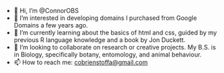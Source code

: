 - 👋 Hi, I’m @ConnorOBS
- 👀 I’m interested in developing domains I purchased from Google Domains a few years ago. 
- 🌱 I’m currently learning about the basics of html and css, guided by my previous R language knowledge and a book by Jon Duckett. 
- 💞️ I’m looking to collaborate on research or creative projects. My B.S. is in Biology, specifically botany, entomology, and animal behaviour. 
- 📫 How to reach me: cobrienstoffa@gmail.com

<!---
ConnorOBS/ConnorOBS is a ✨ special ✨ repository because its `README.md` (this file) appears on your GitHub profile.
You can click the Preview link to take a look at your changes.
--->
